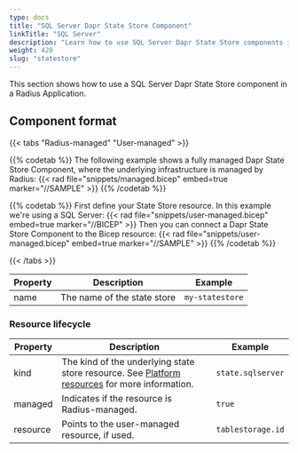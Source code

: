 ```yaml
---
type: docs
title: "SQL Server Dapr State Store Component"
linkTitle: "SQL Server"
description: "Learn how to use SQL Server Dapr State Store components in Radius"
weight: 420
slug: "statestore"
---
```


This section shows how to use a SQL Server Dapr State Store component in a Radius Application.

## Component format

{{< tabs "Radius-managed" "User-managed" >}}

{{% codetab %}}
The following example shows a fully managed Dapr State Store Component, where the underlying infrastructure is managed by Radius:
{{< rad file="snippets/managed.bicep" embed=true marker="//SAMPLE" >}}
{{% /codetab %}}

{{% codetab %}}
First define your State Store resource. In this example we're using a SQL Server:
{{< rad file="snippets/user-managed.bicep" embed=true marker="//BICEP" >}}
Then you can connect a Dapr State Store Component to the Bicep resource:
{{< rad file="snippets/user-managed.bicep" embed=true marker="//SAMPLE" >}}
{{% /codetab %}}

{{< /tabs >}}

| Property | Description | Example |
|----------|-------------|---------|
| name | The name of the state store | `my-statestore` |

### Resource lifecycle

| Property | Description | Example |
|----------|-------------|---------|
| kind | The kind of the underlying state store resource. See [Platform resources](#platform-resources) for more information. | `state.sqlserver`
| managed | Indicates if the resource is Radius-managed. | `true`
| resource | Points to the user-managed resource, if used. | `tablestorage.id`
